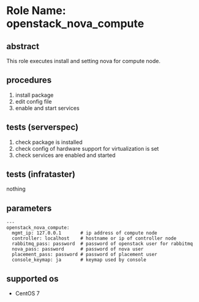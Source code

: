 # Role Name: openstack_nova_compute

## abstract
This role executes install and setting nova for compute node.

## procedures
1. install package
2. edit config file
3. enable and start services

## tests (serverspec)
1. check package is installed
2. check config of hardware support for virtualization is set
3. check services are enabled and started

## tests (infrataster)
nothing

## parameters
```
---
openstack_nova_compute:
  mgmt_ip: 127.0.0.1       # ip address of compute node
  controller: localhost    # hostname or ip of controller node
  rabbitmq_pass: password  # password of openstack user for rabbitmq
  nova_pass: password      # password of nova user
  placement_pass: password # password of placement user
  console_keymap: ja       # keymap used by console
```

## supported os
* CentOS 7

